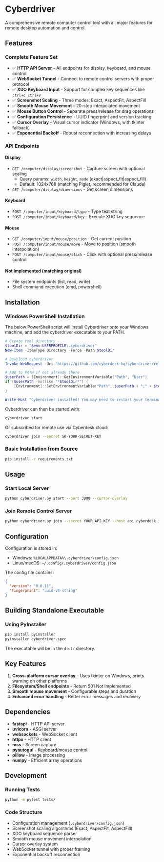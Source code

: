 # Cyberdriver

A comprehensive remote computer control tool with all major features for remote desktop automation and control.

## Features

### Complete Feature Set
- ✅ **HTTP API Server** - All endpoints for display, keyboard, and mouse control
- ✅ **WebSocket Tunnel** - Connect to remote control servers with proper protocol
- ✅ **XDO Keyboard Input** - Support for complex key sequences like `ctrl+c ctrl+v`
- ✅ **Screenshot Scaling** - Three modes: Exact, AspectFit, AspectFill
- ✅ **Smooth Mouse Movement** - 20-step interpolated movement
- ✅ **Mouse Button Control** - Separate press/release for drag operations
- ✅ **Configuration Persistence** - UUID fingerprint and version tracking
- ✅ **Cursor Overlay** - Visual cursor indicator (Windows, with tkinter fallback)
- ✅ **Exponential Backoff** - Robust reconnection with increasing delays

### API Endpoints

#### Display
- `GET /computer/display/screenshot` - Capture screen with optional scaling
  - Query params: `width`, `height`, `mode` (exact|aspect_fit|aspect_fill)
  - Default: 1024x768 (matching Piglet, recommended for Claude)
- `GET /computer/display/dimensions` - Get screen dimensions

#### Keyboard
- `POST /computer/input/keyboard/type` - Type text string
- `POST /computer/input/keyboard/key` - Execute XDO key sequence

#### Mouse
- `GET /computer/input/mouse/position` - Get current position
- `POST /computer/input/mouse/move` - Move to position (smooth interpolation)
- `POST /computer/input/mouse/click` - Click with optional press/release control

#### Not Implemented (matching original)
- File system endpoints (list, read, write)
- Shell command execution (cmd, powershell)

## Installation

### Windows PowerShell Installation

The below PowerShell script will install Cyberdriver onto your Windows machine, and add the cyberdriver executable to your PATH.

```powershell
# Create tool directory
$toolDir = "$env:USERPROFILE\.cyberdriver"
New-Item -ItemType Directory -Force -Path $toolDir

# Download cyberdriver
Invoke-WebRequest -Uri "https://github.com/cyberdesk-hq/cyberdriver/releases/download/v0.0.11/cyberdriver.exe" -OutFile "$toolDir\cyberdriver.exe"

# Add to PATH if not already there
$userPath = [Environment]::GetEnvironmentVariable("Path", "User")
if ($userPath -notlike "*$toolDir*") {
    [Environment]::SetEnvironmentVariable("Path", $userPath + ";" + $toolDir, "User")
}

Write-Host "Cyberdriver installed! You may need to restart your terminal for PATH changes to take effect."
```

Cyberdriver can then be started with:

```bash
cyberdriver start
```

Or subscribed for remote use via Cyberdesk cloud:

```bash
cyberdriver join --secret SK-YOUR-SECRET-KEY
```

### Basic Installation from Source

```bash
pip install -r requirements.txt
```

## Usage

### Start Local Server
```bash
python cyberdriver.py start --port 3000 --cursor-overlay
```

### Join Remote Control Server
```bash
python cyberdriver.py join --secret YOUR_API_KEY --host api.cyberdesk.io --cursor-overlay
```

## Configuration

Configuration is stored in:
- Windows: `%LOCALAPPDATA%\.cyberdriver\config.json`
- Linux/macOS: `~/.config/.cyberdriver/config.json`

The config file contains:
```json
{
  "version": "0.0.11",
  "fingerprint": "uuid-v4-string"
}
```

## Building Standalone Executable

### Using PyInstaller
```bash
pip install pyinstaller
pyinstaller cyberdriver.spec
```

The executable will be in the `dist/` directory.

## Key Features

1. **Cross-platform cursor overlay** - Uses tkinter on Windows, prints warning on other platforms
2. **Filesystem/Shell endpoints** - Return 501 Not Implemented
3. **Smooth mouse movement** - Configurable steps and duration
4. **Enhanced error handling** - Better error messages and recovery

## Dependencies

- **fastapi** - HTTP API server
- **uvicorn** - ASGI server
- **websockets** - WebSocket client
- **httpx** - HTTP client
- **mss** - Screen capture
- **pyautogui** - Keyboard/mouse control
- **pillow** - Image processing
- **numpy** - Efficient array operations

## Development

### Running Tests
```bash
python -m pytest tests/
```

### Code Structure
- Configuration management (`.cyberdriver/config.json`)
- Screenshot scaling algorithms (Exact, AspectFit, AspectFill)
- XDO keyboard sequence parser
- Smooth mouse movement interpolation
- Cursor overlay system
- WebSocket tunnel with proper framing
- Exponential backoff reconnection 